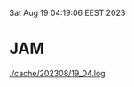 Sat Aug 19 04:19:06 EEST 2023
# JAM
<a href='./cache/202308/19_04.log'>./cache/202308/19_04.log</a>
